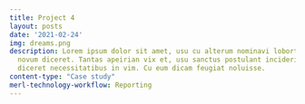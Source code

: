 ```yaml
---
title: Project 4
layout: posts
date: '2021-02-24'
img: dreams.png
description: Lorem ipsum dolor sit amet, usu cu alterum nominavi lobortis. At duo
  novum diceret. Tantas apeirian vix et, usu sanctus postulant inciderint ut, populo
  diceret necessitatibus in vim. Cu eum dicam feugiat noluisse.
content-type: "Case study"
merl-technology-workflow: Reporting
---
```


